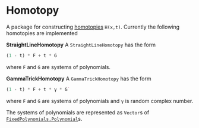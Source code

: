 # Homotopy

A package for constructing [homotopies](https://en.wikipedia.org/wiki/Homotopy) `H(x,t)`.
Currently the following homotopies are implemented

**StraightLineHomotopy**
A `StraightLineHomotopy` has the form
```julia
(1 - t) * F + t * G
```
where `F` and `G` are systems of polynomials.


**GammaTrickHomotopy**
A `GammaTrickHomotopy` has the form
```julia
(1 - t) * F + t * γ * G`
```
where `F` and `G` are systems of polynomials and `γ` is random complex number.

The systems of polynomials are represented as `Vector`s of [`FixedPolynomials.Polynomial`](https://github.com/saschatimme/FixedPolynomials.jl)s.
